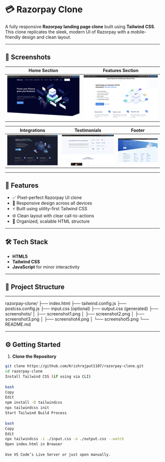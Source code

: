 # 💳 Razorpay Clone

A fully responsive **Razorpay landing page clone** built using **Tailwind CSS**. This clone replicates the sleek, modern UI of Razorpay with a mobile-friendly design and clean layout.

---

## 📸 Screenshots

| Home Section | Features Section |
|--------------|------------------|
| ![Home](Screenshot1.png) | ![Features](Screenshot2.png) |

| Integrations | Testimonials | Footer |
|--------------|--------------|--------|
| ![Integrations](Screenshot3.png) | ![Testimonials](Screenshot4.png) | ![Footer](Screenshot5.png) |


---

## 🚀 Features

- ✅ Pixel-perfect Razorpay UI clone
- 📱 Responsive design across all devices
- ⚡ Built using utility-first Tailwind CSS
- 🌐 Clean layout with clear call-to-actions
- 🎯 Organized, scalable HTML structure

---

## 🛠️ Tech Stack

- **HTML5**
- **Tailwind CSS**
- **JavaScript** for minor interactivity

---

## 📁 Project Structure

---

razorpay-clone/ ├── index.html ├── tailwind.config.js ├── postcss.config.js ├── input.css (optional) ├── output.css (generated) ├── screenshots/ │ ├── screenshot1.png │ ├── screenshot2.png │ ├── screenshot3.png │ ├── screenshot4.png │ └── screenshot5.png └── README.md

---

## ⚙️ Getting Started

1. **Clone the Repository**
```bash
git clone https://github.com/Krishrajput1107/razorpay-clone.git
cd razorpay-clone
Install Tailwind CSS (if using via CLI)

bash
Copy
Edit
npm install -D tailwindcss
npx tailwindcss init
Start Tailwind Build Process

bash
Copy
Edit
npx tailwindcss -i ./input.css -o ./output.css --watch
Open index.html in Browser

Use VS Code’s Live Server or just open manually.





